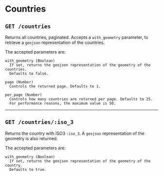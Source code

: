 # Countries

## `GET /countries`
Returns all countries, paginated. Accepts a `with_geometry` parameter, to
retrieve a `geojson` representation of the countries.

The accepted parameters are:

~~~
with_geometry (Boolean)
  If set, returns the geojson representation of the geometry of the countries.
  Defaults to false.

page (Number)
  Controls the returned page. Defaults to 1.

per_page (Number)
  Controls how many countries are returned per page. Defaults to 25.
  For performance reasons, the maximum value is 50.
~~~

---

## `GET /countries/:iso_3`
Returns the country with ISO3 `:iso_3`. A `geojson` representation
of the geometry is also returned.

The accepted parameters are:

~~~
with_geometry (Boolean)
  If set, returns the geojson representation of the geometry of the country.
  Defaults to true.
~~~
